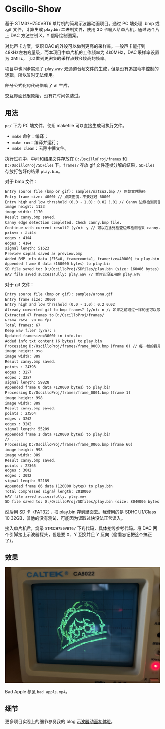 # Oscillo-Show

基于 STM32H750VBT6 单片机的简易示波器动画项目。通过 PC 端处理 .bmp 或 .gif 文件，计算生成 play.bin 二进制文件，使用 SD 卡输入给单片机，通过两个片上 DAC 方波控制 X，Y 信号绘制图案。

对比声卡方案，专职 DAC 的外设可以做到更高的采样率。一般声卡能打到 48kHz左右的量级，而本项目中单片机的工作频率为 480MHz，DAC 采样率设置为 3MHz，可以做到更密集的采样点数和较高的帧率。

项目中也同步实现了 play.wav 双通道音频文件的生成，但是没有追加帧率控制的逻辑，所以暂时无法使用。

部分公式化的代码借助了 AI 生成。

交互界面还很原始，没有花时间包装过。

## 用法

`pc/` 下为 PC 端文件，使用 makefile 可以直接生成可执行文件。

- `make` 命令：编译；
- `make run`：编译并运行；
- `make clean`：去除中间文件。

执行过程中，中间和结果文件存放在 `D:/OscilloProj/frames` 和   `D:/OscilloProj/SDFiles` 下。`frames/` 存放 gif 文件逐帧分解的结果，`SDFiles` 存放打包好的结果 `play.bin`。

对于 bmp 文件：

```txt
Entry source file (bmp or gif): samples/natsu2.bmp // 原始文件路径
Entry frame size: 40000	// 点数密度，不要超过 60000
Entry high and low threshold (0.0 - 1.0): 0.02 0.01 // Canny 边缘检测阈值，可以随便试一试
image height: 1133
image width: 1170
Result canny.bmp saved.
Canny edge detection completed. Check canny.bmp file.
Continue with current result? (y/n): y // 可以在此处检查边缘检测结果 canny.bmp，如果输入 n，可以中途对 canny.bmp 更改
points : 21454
edges : 4164
edges : 4164
signal length: 51623
Preview signal saved as preview.bmp
Added BMP info data (FPS=0, framecount=1, framesize=40000) to play.bin
Appended frame 0 data (160000 bytes) to play.bin
SD file saved to: D:/OscilloProj/SDfiles/play.bin (size: 160006 bytes) // 最终得到的文件
WAV file saved successfully: play.wav // 暂时还没法用的 play.wav
```

对于 gif 文件：

```txt
Entry source file (bmp or gif): samples/arona.gif
Entry frame size: 30000
Entry high and low threshold (0.0 - 1.0): 0.2 0.02
Already converted gif to bmp frames? (y/n): n // 如果之前跑过一样的图可以写 y 不用重复逐帧分解
Extracted 67 frames to D:/OscilloProj/frames/
Frame rate: 20.00 fps
Total frames: 67
Keep wav file? (y/n): n
Updated framesize=30000 in info.txt
Added info.txt content (6 bytes) to play.bin
Processing D:/OscilloProj/frames/frame_0000.bmp (frame 0) // 每一帧的提示信息（这个过程可能很慢，和文件复杂程度有关系）
image height: 998
image width: 889
Result canny.bmp saved.
points : 24393
edges : 3257
edges : 3257
signal length: 59828
Appended frame 0 data (120000 bytes) to play.bin
Processing D:/OscilloProj/frames/frame_0001.bmp (frame 1)
image height: 998
image width: 889
Result canny.bmp saved.
points : 23564
edges : 3202
edges : 3202
signal length: 55209
Appended frame 1 data (120000 bytes) to play.bin
// ...
Processing D:/OscilloProj/frames/frame_0066.bmp (frame 66)
image height: 998
image width: 889
Result canny.bmp saved.
points : 22365
edges : 3082
edges : 3082
signal length: 52189
Appended frame 66 data (120000 bytes) to play.bin
Total compressed signal length: 2010000
WAV file saved successfully: play.wav
SD file saved to: D:/OscilloProj/SDfiles/play.bin (size: 8040006 bytes)
```

然后用 SD 卡（FAT32），把 play.bin 存到里面去。我使用的是 SDHC U1/Class 10 32GB，其他的没有测试，可能因为读取过快没法正常读入。

接入单片机后，烧录 `STM32H750VBT6/` 下的代码，具体接线参考代码。将 DAC 两个引脚接上示波器探头，但是要 X、Y 互换并且 Y 反向（偷懒忘记把这个搞正了）。

## 效果

![](natsu.jpg)

Bad Apple 参见 `bad apple.mp4`。

## 细节

更多项目实现上的细节参见我的 blog [示波器动画初体验](https://www.cnblogs.com/Lice-wx/p/19055301/oscilloscope-animation)。
